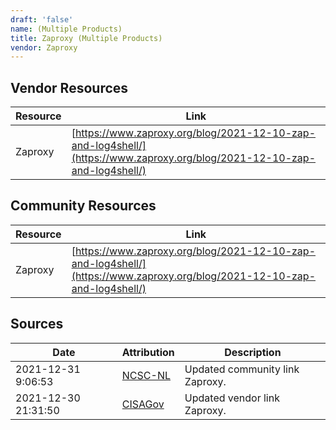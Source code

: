 ```yaml
---
draft: 'false'
name: (Multiple Products)
title: Zaproxy (Multiple Products)
vendor: Zaproxy
---
```


## Vendor Resources
| Resource | Link |
| --- | --- |
| Zaproxy | [https://www.zaproxy.org/blog/2021-12-10-zap-and-log4shell/](https://www.zaproxy.org/blog/2021-12-10-zap-and-log4shell/) |

## Community Resources
| Resource | Link |
| --- | --- |
| Zaproxy | [https://www.zaproxy.org/blog/2021-12-10-zap-and-log4shell/](https://www.zaproxy.org/blog/2021-12-10-zap-and-log4shell/) |


## Sources
| Date | Attribution | Description |
| --- | --- | --- |
| 2021-12-31 9:06:53 | [NCSC-NL](https://github.com/NCSC-NL/log4shell/blob/main/software/README.md) | Updated community link Zaproxy.  |
| 2021-12-30 21:31:50 | [CISAGov](https://raw.githubusercontent.com/cisagov/log4j-affected-db/develop/README.md) | Updated vendor link Zaproxy.  |
